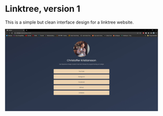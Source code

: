 # Linktree, version 1

This is a simple but clean interface design for a linktree website.

![screenshot](/assets/linktree1.jpg)